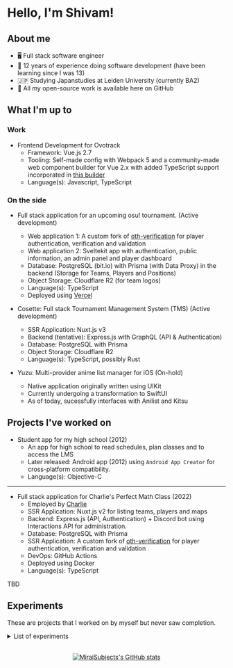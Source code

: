 # Hello, I'm Shivam!
## About me

- 🖥️ Full stack software engineer
- 📆 12 years of experience doing software development (have been learning since I was 13)
- 🇯🇵 Studying Japanstudies at Leiden University (currently BA2)
- 🎁 All my open-source work is available here on GitHub

## What I'm up to

### Work

- Frontend Development for Ovotrack
  - Framework: Vue.js 2.7
  - Tooling: Self-made config with Webpack 5 and a community-made web component builder for Vue 2.x with added TypeScript support incorporated in [this builder](https://github.com/MiraiSubject/ixon-vue2-builder)
  - Language(s): Javascript, TypeScript

### On the side

- Full stack application for an upcoming osu! tournament. (Active development)
  - Web application 1: A custom fork of [oth-verification](https://github.com/MiraiSubject/oth-verification) for player authentication, verification and validation 
  - Web application 2: Sveltekit app with authentication, public information, an admin panel and player dashboard
  - Database: PostgreSQL (bit.io) with Prisma (with Data Proxy) in the backend (Storage for Teams, Players and Positions)
  - Object Storage: Cloudflare R2 (for team logos)
  - Language(s): TypeScript
  - Deployed using [Vercel](https://vercel.com/)

- Cosette: Full stack Tournament Management System (TMS) (Active development)
  - SSR Application: Nuxt.js v3
  - Backend (tentative): Express.js with GraphQL (API & Authentication)
  - Database: PostgreSQL with Prisma
  - Object Storage: Cloudflare R2
  - Language(s): TypeScript, possibly Rust

- Yuzu: Multi-provider anime list manager for iOS (On-hold)
  - Native application originally written using UIKit
  - Currently undergoing a transformation to SwiftUI
  - As of today, sucessfully interfaces with Anilist and Kitsu

## Projects I've worked on
- Student app for my high school (2012)
  - An app for high school to read schedules, plan classes and to access the LMS
  - Later released: Android app (2012) using `Android App Creator` for cross-platform compatibility.
  - Language(s): Objective-C

<!-- TO DO: add more potentially relevant projects -->
---

- Full stack application for Charlie's Perfect Math Class (2022)
  - Employed by [Charlie](https://twitter.com/MoistCr1TiKaL)
  - SSR Application: Nuxt.js v2 for listing teams, players and maps
  - Backend: Express.js (API, Authentication) + Discord bot using Interactions API for administration.
  - Database: PostgreSQL with Prisma
  - SSR Application: A custom fork of [oth-verification](https://github.com/MiraiSubject/oth-verification) for player authentication, verification and validation
  - DevOps: GitHub Actions
  - Deployed using Docker
  - Language(s): TypeScript

TBD

## Experiments
These are projects that I worked on by myself but never saw completion.
<details>
<summary>List of experiments</summary>

- UMGOptions (2015) `Unreal Engine 4 Blueprints` - experimenting with creating a GUI and modifying settings of the engine in-game.
- MiraiRunner (2015) `Unreal Engine 4 Blueprints` - futuristic autorunner game (like Temple Run)
- Shiro (2016) `Javascript/Electron` - Frontend for `livestreamer` CLI tool. One of the notable features was the ease of use with authenticated endpoints like Crunchyroll using the user's subscription.

</details>

<br/>

<span style="display:block;text-align:center">[![MiraiSubjects's GitHub stats](https://github-readme-stats.vercel.app/api?username=miraisubject&count_private=true&theme=tokyonight)](https://github.com/miraisubject/)
</span>


